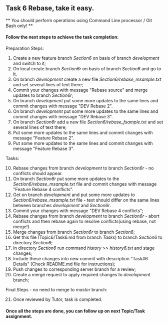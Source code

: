 ## Task 6 Rebase, take it easy.

** You should perform operations using Command Line processor / Git Bash only! **

#### Follow the next steps to achieve the task completion:

Preparation Steps:

1.  Create a new feature branch *Section6* on basis of branch *development* and switch to it;
2.  On local create branch *Section6r* on basis of branch *Section6* and go to it.
3.  On branch *development* create a new file *Section6/rebase_msample.txt* and set several lines of text there;
4.  Commit your changes with message "Rebase source" and merge updates to branch *Section6r*;
5.  On branch *development* put some more updates to the same lines and commit changes with message "DEV Rebase 2".
6.  On branch *development* put some more updates to the same lines and commit changes with message "DEV Rebase 3".
7.  On branch *Section6r* add a new file *Section6/rebase_fsample.txt* and set several lines of text there;
8.  Put some more updates to the same lines and commit changes with message "Feature Rebase 2".
9.  Put some more updates to the same lines and commit changes with message "Feature Rebase 3".

Tasks:

10. Rebase changes from branch *development* to branch *Section6r* - no conflicts should appear.
11. On branch *Section6r* put some more updates to the *Section6/rebase_msample.txt* file and commit changes with message "Feature Rebase 4 conflicts".
12. Get on branch *development* and put some more updates to *Section6/rebase_msample.txt* file - text should differ on the same lines between branches *development* and *Section6r*.
13. Commit your changes with message "DEV Rebase 4 conflicts";
14. Rebase changes from branch *development* to branch *Section6r* - abort conflicts and then rebase again to resolve conflicts(using rebase, not merge!).
15. Merge changes from branch *Section6r* to branch *Section6*;
16. Get this file (Topic6/Task6.md from branch *Tasks*) to branch *Section6* to directory *Section6*;
17. In directory *Section6* run command *history >> history6.txt* and stage changes;
18. Include these changes into new commit with description "Task#6 Details" (Check README.md file for instructions);
19. Push changes to corresponding server branch for a review;
20. Create a merge request to apply required changes to *development* branch;

Final Steps - no need to merge to *master* branch:

21. Once reviewed by Tutor, task is completed.

#### Once all the steps are done, you can follow up on next Topic/Task assignment.
